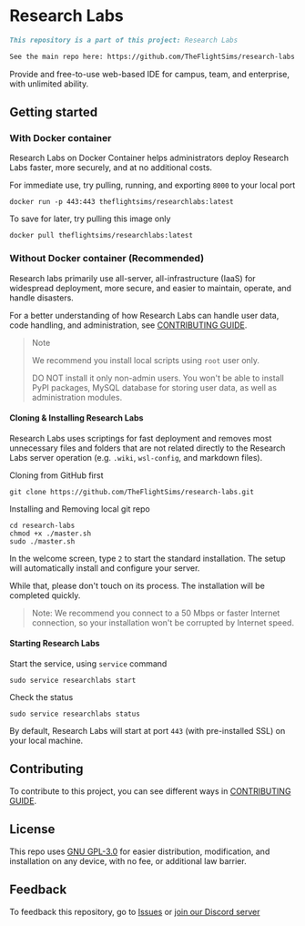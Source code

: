 # Research Labs

```markdown
This repository is a part of this project: Research Labs

See the main repo here: https://github.com/TheFlightSims/research-labs 
```

Provide and free-to-use web-based IDE for campus, team, and enterprise, with unlimited ability.

## Getting started

### With Docker container

Research Labs on Docker Container helps administrators deploy Research Labs faster, more securely, and at no additional costs.

For immediate use, try pulling, running, and exporting `8000` to your local port

```shell
docker run -p 443:443 theflightsims/researchlabs:latest
```

To save for later, try pulling this image only

```shell
docker pull theflightsims/researchlabs:latest
```

### Without Docker container (Recommended)

Research labs primarily use all-server, all-infrastructure (IaaS) for widespread deployment, more secure, and easier to maintain, operate, and handle disasters.

For a better understanding of how Research Labs can handle user data, code handling, and administration, see [CONTRIBUTING GUIDE](https://github.com/TheFlightSims/research-labs/blob/main/CONTRIBUTING.md).

> Note
>
> We recommend you install local scripts using `root` user only.
>
> DO NOT install it only non-admin users. You won't be able to install PyPI packages, MySQL database for storing user data, as well as administration modules.

#### Cloning & Installing Research Labs

Research Labs uses scriptings for fast deployment and removes most unnecessary files and folders that are not related directly to the Research Labs server operation (e.g. `.wiki`, `wsl-config`, and markdown files).

Cloning from GitHub first

```shell
git clone https://github.com/TheFlightSims/research-labs.git
```

Installing and Removing local git repo

```shell
cd research-labs
chmod +x ./master.sh
sudo ./master.sh
```

In the welcome screen, type `2` to start the standard installation. The setup will automatically install and configure your server.

While that, please don't touch on its process. The installation will be completed quickly.

> Note: We recommend you connect to a 50 Mbps or faster Internet connection, so your installation won't be corrupted by Internet speed.

#### Starting Research Labs

Start the service, using `service` command

```shell
sudo service researchlabs start 
```

Check the status

```shell
sudo service researchlabs status
```

By default, Research Labs will start at port `443` (with pre-installed SSL) on your local machine.

## Contributing

To contribute to this project, you can see different ways in [CONTRIBUTING GUIDE](https://github.com/TheFlightSims/research-labs/blob/main/CONTRIBUTING.md).

## License

This repo uses [GNU GPL-3.0](https://github.com/TheFlightSims/research-labs/blob/main/LICENSE) for easier distribution, modification, and installation on any device, with no fee, or additional law barrier.

## Feedback

To feedback this repository, go to [Issues](https://github.com/TheFlightSims/research-labs/blob/main/issues) or [join our Discord server]()
